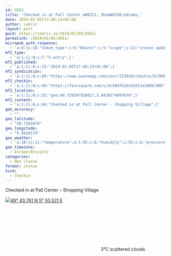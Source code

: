 ```yaml
---
id: 4561
title: 'Checked in at Pall Center &#8211; Sho&#8230;&diams;'
date: 2019-01-05T17:48:13+01:00
author: cedric
layout: post
guid: https://cedric.io/2019/01/05/4561/
permalink: /2019/01/05/4561/
micropub_auth_response:
  - 'a:8:{s:10:"token_type";s:6:"Bearer";s:5:"scope";s:13:"create update";s:2:"me";s:18:"https://cedric.io/";s:9:"issued_by";s:45:"https://cedric.io/wp-json/indieauth/1.0/token";s:9:"client_id";s:27:"https://ownyourswarm.p3k.io";s:9:"issued_at";i:1542614471;s:4:"user";i:1;s:13:"last_accessed";i:1546723928;}'
mf2_type:
  - 'a:1:{i:0;s:7:"h-entry";}'
mf2_published:
  - 'a:1:{i:0;s:25:"2019-01-05T17:48:13+01:00";}'
mf2_syndication:
  - 'a:1:{i:0;s:69:"https://www.swarmapp.com/user/223939/checkin/5c30dfcdc824ae002cf9d5c0";}'
mf2_checkin:
  - 'a:1:{i:0;s:49:"https://foursquare.com/v/4c504fb1dcb5d13a3898c908";}'
mf2_location:
  - 'a:1:{i:0;s:35:"geo:49.729347916817,5.8420174097674";}'
mf2_content:
  - 'a:1:{i:0;s:44:"Checked in at Pall Center - Shopping Village";}'
geo_accuracy:
  - ""
geo_latitude:
  - "49.7293479"
geo_longitude:
  - "5.8420174"
geo_weather:
  - 'a:10:{s:11:"temperature";d:3.05;s:8:"humidity";i:93;s:8:"pressure";i:1031;s:10:"cloudiness";i:40;s:4:"wind";a:2:{s:5:"speed";d:5.1;s:6:"degree";i:290;}s:7:"summary";s:16:"scattered clouds";s:4:"icon";s:15:"wi-cloudy-gusts";s:10:"visibility";i:10000;s:7:"sunrise";s:25:"2019-01-05T08:33:10+01:00";s:6:"sunset";s:25:"2019-01-05T16:50:38+01:00";}'
geo_timezone:
  - Europe/Brussels
categories:
  - Non classé
format: status
kind:
  - Checkin
---
```

Checked in at Pall Center &#8211; Shopping Village

<p class="sloc-display">
  <img class="icon-location" aria-label="Location: " aria-hidden="true" src="https://cedric.io/wp-content/plugins/simple-location/location.svg" /><span class="p-location"><data class="p-latitude" value="49.729348"></data><data class="p-longitude" value="5.842017"></data><a href="https://www.openstreetmap.org/?mlat=49.7293479&mlon=5.8420174#map=13/49.7293479/5.8420174">49° 43.761 N 5° 50.521 E</a></span><br /><span aria-label="scattered clouds" title="scattered clouds" ><svg class="svg-icon svg-wi-cloudy-gusts" aria-hidden="true"><use xlink:href="https://cedric.io/wp-content/plugins/simple-location/weather-icons.svg#wi-cloudy-gusts"></use></svg></span><span class="p-temperature">3&deg;C</span>&nbsp;scattered clouds
</p>